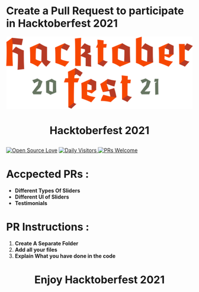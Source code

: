 # Create a Pull Request to participate in Hacktoberfest 2021    
![Hacktoberfest 2021](./hacktoberfest2021.png)
# <p align="center"> Hacktoberfest 2021

[![Open Source Love](https://badges.frapsoft.com/os/v2/open-source.svg?v=103)](https://github.com/SayanDeveloper) [![Daily Visitors](https://visitor-badge.glitch.me/badge?page_id=SayanDeveloper.slider) ![PRs Welcome](https://img.shields.io/badge/PRs-welcome-brightgreen.svg?style=flat-square)](http://github.com/SayanDeveloper/slider)

# Accpected PRs :

- **Different Types Of Sliders**
- **Different UI of Sliders**
- **Testimonials**      
  

# PR Instructions :
1. **Create A Separate Folder**
2. **Add all your files**
3. **Explain What you have done in the code** 
  
# 
  
# **<p align="center"> Enjoy Hacktoberfest 2021**

